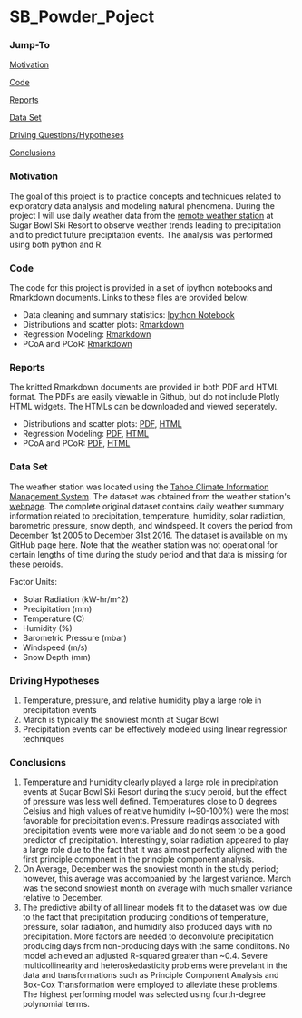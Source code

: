 # SB_Powder_Poject

### Jump-To

[Motivation](#motivation)

[Code](#code)

[Reports](#reports)

[Data Set](#data-set)

[Driving Questions/Hypotheses](#driving-questions/hypotheses)

[Conclusions](#conclusions)

### Motivation

The goal of this project is to practice concepts and techniques related to exploratory data analysis
and modeling natural phenomena. During the project I will use daily weather data from the [remote weather station](https://raws.dri.edu/cgi-bin/rawMAIN.pl?caSUGB)
at Sugar Bowl Ski Resort to observe weather trends leading to precipitation and to predict future 
precipitation events. The analysis was performed using both python and R.

### Code 

The code for this project is provided in a set of ipython notebooks and Rmarkdown documents. Links to these files
are provided below:

- Data cleaning and summary statistics: [Ipython Notebook](https://github.com/JohnnyLomas/SB_Powder_Project/blob/master/ExploratoryAnalysis.ipynb)
- Distributions and scatter plots: [Rmarkdown](https://github.com/JohnnyLomas/SB_Powder_Project/blob/master/Distributions.Rmd)
- Regression Modeling: [Rmarkdown](https://github.com/JohnnyLomas/SB_Powder_Project/blob/master/Modeling.Rmd) 
- PCoA and PCoR: [Rmarkdown](https://github.com/JohnnyLomas/SB_Powder_Project/blob/master/PCoA.Rmd)

### Reports

The knitted Rmarkdown documents are provided in both PDF and HTML format. The PDFs are easily viewable in Github, but do not include Plotly HTML widgets. The HTMLs can be downloaded and viewed seperately. 

- Distributions and scatter plots: [PDF](https://github.com/JohnnyLomas/SB_Powder_Project/blob/master/Distributions.pdf), [HTML](https://github.com/JohnnyLomas/SB_Powder_Project/blob/master/Distributions.html)
- Regression Modeling: [PDF](https://github.com/JohnnyLomas/SB_Powder_Project/blob/master/Modeling.pdf), [HTML](https://github.com/JohnnyLomas/SB_Powder_Project/blob/master/Modeling.html)
- PCoA and PCoR: [PDF](https://github.com/JohnnyLomas/SB_Powder_Project/blob/master/PCoA.pdf), [HTML](https://github.com/JohnnyLomas/SB_Powder_Project/blob/master/PCoA.html)

### Data Set

The weather station was located using the [Tahoe Climate Information Management System](https://tahoeclim.dri.edu/). 
The dataset was obtained from the weather station's [webpage](https://raws.dri.edu/cgi-bin/rawMAIN.pl?caSUGB). The complete original dataset contains daily 
weather summary information related to precipitation, temperature, humidity, solar radiation, barometric pressure, snow depth, and windspeed. It covers
the period from December 1st 2005 to December 31st 2016. The dataset is available on my GitHub page [here](www.snowbrains.com). Note that
the weather station was not operational for certain lengths of time during the study period and that data is missing for these peroids.


Factor Units:
- Solar Radiation (kW-hr/m^2)
- Precipitation (mm) 
- Temperature (C)
- Humidity (%)
- Barometric Pressure (mbar)
- Windspeed (m/s)
- Snow Depth (mm)

### Driving Hypotheses

1. Temperature, pressure, and relative humidity play a large role in precipitation events
2. March is typically the snowiest month at Sugar Bowl
3. Precipitation events can be effectively modeled using linear regression techniques


### Conclusions 

1. Temperature and humidity clearly played a large role in precipitation events at Sugar Bowl Ski Resort during the study peroid, but the effect of pressure was less well defined. Temperatures close to 0 degrees Celsius and high values of relative humidity (~90-100%) were the most favorable for precipitation events. Pressure readings associated with precipitation events were more variable and do not seem to be a good predictor of precipitation. Interestingly, solar radiation appeared to play a large role due to the fact that it was almost perfectly aligned with the first principle component in the principle component analysis. 
2. On Average, December was the snowiest month in the study period; however, this average was accompanied by the largest variance. March was the second snowiest month on average with much smaller variance relative to December. 
3. The predictive ability of all linear models fit to the dataset was low due to the fact that precipitation producing conditions of temperature, pressure, solar radiation, and humidity also produced days with no precipitation. More factors are needed to deconvolute precipitation producing days from non-producing days with the same condiitons. No model achieved an adjusted R-squared greater than ~0.4. Severe multicollinearity and heteroskedasticity problems were prevelant in the data and transformations such as Principle Component Analysis and Box-Cox Transformation were employed to alleviate these problems. The highest performing model was selected using fourth-degree polynomial terms. 

